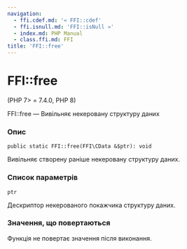 ```yaml
---
navigation:
  - ffi.cdef.md: '« FFI::cdef'
  - ffi.isnull.md: 'FFI::isNull »'
  - index.md: PHP Manual
  - class.ffi.md: FFI
title: 'FFI::free'
---
```

# FFI::free

(PHP 7> = 7.4.0, PHP 8)

FFI::free — Вивільняє некеровану структуру даних

### Опис

```methodsynopsis
public static FFI::free(FFI\CData &$ptr): void
```

Вивільняє створену раніше некеровану структуру даних.

### Список параметрів

`ptr`

Дескриптор некерованого покажчика структуру даних.

### Значення, що повертаються

Функція не повертає значення після виконання.
